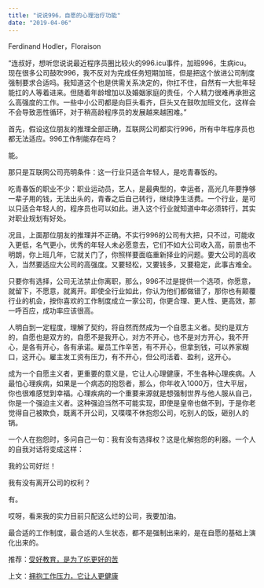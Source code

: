 ```yaml
---
title: "说说996，自愿的心理治疗功能"
date: "2019-04-06"
---
```


Ferdinand Hodler，Floraison

“连叔好，想听您说说最近程序员圈比较火的996.icu事件，加班996，生病icu。现在很多公司鼓吹996，我不反对为完成任务短期加班，但是把这个放进公司制度强制要求合适吗。我知道这个也是供需关系决定的，你扛不住，自然有一大批年轻能扛的人等着进来。但随着年龄增加以及婚姻家庭的责任，个人精力很难再承担这么高强度的工作。一些中小公司都是向巨头看齐，巨头又在鼓吹加班文化，这样会不会导致恶性循环，对于稍高龄程序员的发展越来越困难。”

首先，假设这位朋友的推理全部正确，互联网公司都实行996，所有中年程序员也都无法适应。996工作制能存在吗？

能。

那只是互联网公司亮明条件：这一行业只适合年轻人，是吃青春饭的。

吃青春饭的职业不少：职业运动员，艺人，是最典型的，幸运者，高光几年要挣够一辈子用的钱，无法出头的，青春之后自己转行，继续挣生活费。一个行业，是可以只适合年轻人的，程序员也可以如此。进入这个行业就知道中年必须转行，其实对职业规划有好处。

况且，上面那位朋友的推理并不正确。不实行996的公司有大把，只不过，可能收入更低，名气更小，优秀的年轻人未必愿意去，它们不如大公司收入高，前景也不明朗，你上班几年，它就关门了，你照样要面临重新择业的问题。要大公司的高收入，当然要适应大公司的高强度。又要轻松，又要钱多，又要稳定，此事古难全。

只要你有选择，公司无法禁止你离职，那么，996不过是提供一个选项，你愿意，就留下，不愿意，就离开。即使全行业如此，你认为他们都做错了，那你也有颠覆行业的机会，按你喜欢的工作制度成立一家公司，你更合理、更人性、更高效，那一呼百应，成功率应该很高。

人明白到一定程度，理解了契约，将自然而然成为一个自愿主义者。契约是双方的，自愿也是双方的，自愿不是我开心，对方不开心，也不是对方开心，我不开心，是各有开心，各有承诺。雇员工作辛苦，有不开心，但拿到钱，可以养家糊口，这开心。雇主发工资有压力，有不开心，但公司活着、盈利，这开心。

成为一个自愿主义者，更重要的意义是，它让人心理健康，不生各种心理疾病。人最怕心理疾病，如果是一个病态的抱怨者，那么，你年收入1000万，住大平层，你也很难感觉到幸福。心理疾病的一个重要来源就是想强制世界与他人服从自己，你是一个强迫主义者。这种强迫当然不可能实现，即使是皇帝也做不到，于是你老觉得自己被欺负，既离不开公司，又喋喋不休抱怨公司，吃别人的饭，砸别人的锅。

一个人在抱怨时，多问自己一句：我有没有选择权？这是化解抱怨的利器。一个人的自我对话将变成这样：

我的公司好烂！

我有没有离开公司的权利？

有。

哎呀，看来我的实力目前只配这么烂的公司，我要加油。

最合适的工作制度，最合适的人生状态，都不是强制出来的，是在自愿的基础上演化出来的。

推荐：[受好教育，是为了吃更好的苦](http://mp.weixin.qq.com/s?__biz=MjM5NDU0Mjk2MQ==&mid=2651628247&idx=1&sn=afe85f04bcc9357599461506422f11d1&chksm=bd7e26c98a09afdff740fad0b26951277f8903ec5b61c37c90dbd1e2880d79115e07bf7a4a2d&scene=21#wechat_redirect)

上文：[拥抱工作压力，它让人更健康](http://mp.weixin.qq.com/s?__biz=MjM5NDU0Mjk2MQ==&mid=2651633055&idx=1&sn=662657b049904fd6cd08b61376ea7e38&chksm=bd7e31818a09b897d5b922b3d0838538d568e4350d8d1bb160de37c8612d98af2940d18673cb&scene=21#wechat_redirect)
